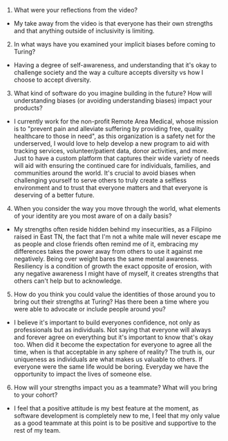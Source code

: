 1. What were your reflections from the video?

- My take away from the video is that everyone has their own strengths and that
anything outside of inclusivity is limiting.

2. In what ways have you examined your implicit biases before coming to Turing?

- Having a degree of self-awareness, and understanding that it's okay to challenge
society and the way a culture accepts diversity vs how I choose to accept diversity.

3. What kind of software do you imagine building in the future? How will understanding
biases (or avoiding understanding biases) impact your products?

- I currently work for the non-profit Remote Area Medical, whose mission is to "prevent
pain and alleviate suffering by providing free, quality healthcare to those in need", as
this organization is a safety net for the underserved, I would love to help develop a new
program to aid with tracking services, volunteer/patient data, donor activities, and more.
Just to have a custom platform that captures their wide variety of needs will aid with
ensuring the continued care for individuals, families, and communities around the world.
It's crucial to avoid biases when challenging yourself to serve others to truly create a
selfless environment and to trust that everyone matters and that everyone is deserving
of a better future.  

4. When you consider the way you move through the world, what elements of your identity are
you most aware of on a daily basis?

- My strengths often reside hidden behind my insecurities, as a Filipino raised in East TN,
the fact that I'm not a white male will never escape me as people and close friends often
remind me of it, embracing my differences takes the power away from others to use it against
me negatively. Being over weight bares the same mental awareness. Resiliency is a condition
of growth the exact opposite of erosion, with any negative awareness I might have of myself,
it creates strengths that others can't help but to acknowledge.

5. How do you think you could value the identities of those around you to bring out their
strengths at Turing? Has there been a time where you were able to advocate or include people
around you?

- I believe it's important to build everyones confidence, not only as professionals but as
individuals. Not saying that everyone will always and forever agree on everything but it's
important to know that's okay too. When did it become the expectation for everyone to agree
all the time, when is that acceptable in any sphere of reality? The truth is, our uniqueness
as individuals are what makes us valuable to others. If everyone were the same life would be
boring. Everyday we have the opportunity to impact the lives of someone else.

6. How will your strengths impact you as a teammate? What will you bring to your cohort?

- I feel that a positive attitude is my best feature at the moment, as software development
is completely new to me, I feel that my only value as a good teammate at this point is to be
positive and supportive to the rest of my team.
